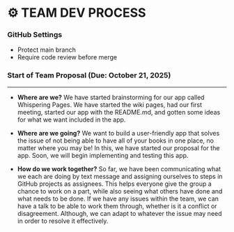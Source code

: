 # ⚙️ TEAM DEV PROCESS
### GitHub Settings
* Protect main branch
* Require code review before merge


### Start of Team Proposal (Due: October 21, 2025)
---
- **Where are we?** We have started brainstorming for our app called Whispering Pages. We have started the wiki pages, had our first meeting, started our app with the README.md, and gotten some ideas for what we want included in the app.

- **Where are we going?** We want to build a user-friendly app that solves the issue of not being able to have all of your books in one place, no matter where you may be! In this, we have started our proposal for the app. Soon, we will begin implementing and testing this app.

- **How do we work together?** So far, we have been communicating what we each are doing by text message and assigning ourselves to steps in GitHub projects as assignees. This helps everyone give the group a chance to work on a part, while also seeing what others have done and what needs to be done. If we have any issues within the team, we can have a talk to be able to work them through, whether is it a conflict or disagreement. Although, we can adapt to whatever the issue may need in order to resolve it effectively. 

